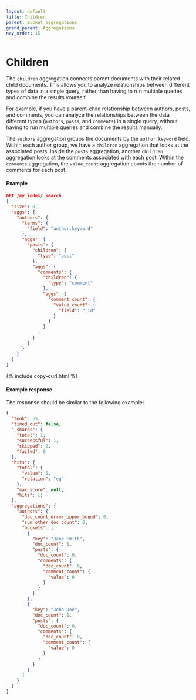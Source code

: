 ```yaml
---
layout: default
title: Children
parent: Bucket aggregations
grand_parent: Aggregations
nav_order: 15
---
```


# Children

The `children` aggregation connects parent documents with their related child documents. This allows you to analyze relationships between different types of data in a single query, rather than having to run multiple queries and combine the results yourself.

For example, if you have a parent-child relationship between authors, posts, and comments, you can analyze the relationships between the data different types (`authors`, `posts`, and `comments`) in a single query, without having to run multiple queries and combine the results manually. 

The `authors` aggregation groups the documents by the `author.keyword` field. Within each author group, we have a `children` aggregation that looks at the associated posts. Inside the `posts` aggregation, another `children` aggregation looks at the comments associated with each post. Within the `comments` aggregation, the `value_count` aggregation counts the number of comments for each post.

#### Example

```json
GET /my_index/_search
{
  "size": 0,
  "aggs": {
    "authors": {
      "terms": {
        "field": "author.keyword"
      },
      "aggs": {
        "posts": {
          "children": {
            "type": "post"
          },
          "aggs": {
            "comments": {
              "children": {
                "type": "comment"
              },
              "aggs": {
                "comment_count": {
                  "value_count": {
                    "field": "_id"
                  }
                }
              }
            }
          }
        }
      }
    }
  }
}
```
{% include copy-curl.html %}

#### Example response

The response should be similar to the following example:

```json
{
  "took": 55,
  "timed_out": false,
  "_shards": {
    "total": 1,
    "successful": 1,
    "skipped": 0,
    "failed": 0
  },
  "hits": {
    "total": {
      "value": 5,
      "relation": "eq"
    },
    "max_score": null,
    "hits": []
  },
  "aggregations": {
    "authors": {
      "doc_count_error_upper_bound": 0,
      "sum_other_doc_count": 0,
      "buckets": [
        {
          "key": "Jane Smith",
          "doc_count": 1,
          "posts": {
            "doc_count": 0,
            "comments": {
              "doc_count": 0,
              "comment_count": {
                "value": 0
              }
            }
          }
        },
        {
          "key": "John Doe",
          "doc_count": 1,
          "posts": {
            "doc_count": 0,
            "comments": {
              "doc_count": 0,
              "comment_count": {
                "value": 0
              }
            }
          }
        }
      ]
    }
  }
}
```
